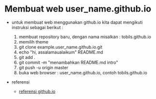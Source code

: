 # Membuat web user_name.github.io

- untuk membuat web menggunakan github.io kita dapat mengikuti instruksi sebagai berikut :
	1. membuat repository baru, dengan nama misalkan : tobils.github.io
	2. memilih theme
	3. git clone example.user_name.github.io.git
	4. echo "hi, assalamaualaikum" README.md
	5. git add .
	6. git commit -m "menambahkan README.md intro"
	7. git push -u origin master
	8. buka web browser : user_name.github.io, contoh tobils.github.io

- referensi
   - [referensi github.io](https://guides.github.com/)
